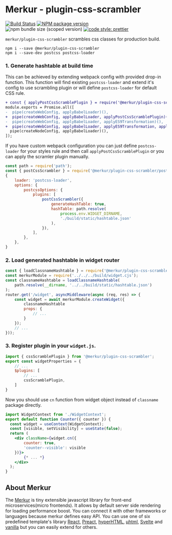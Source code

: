 # Merkur - plugin-css-scrambler

[![Build Status](https://github.com/mjancarik/merkur/workflows/CI/badge.svg)](https://travis-ci.com/mjancarik/merkur)
[![NPM package version](https://img.shields.io/npm/v/@merkur/plugin-css-scrambler/latest.svg)](https://www.npmjs.com/package/@merkur/plugin-css-scrambler)
![npm bundle size (scoped version)](https://img.shields.io/bundlephobia/minzip/@merkur/plugin-css-scrambler/latest)
[![code style: prettier](https://img.shields.io/badge/code_style-prettier-ff69b4.svg?style=flat-square)](https://github.com/prettier/prettier)

`merkur/plugin-css-scrambler` scrambles css classes for production build.
```
npm i --save @merkur/plugin-css-scrambler
npm i --save-dev postcss postcss-loader
```
### 1. Generate hashtable at build time
This can be achieved by extending webpack config with provided drop-in function. This function will find existing `postcss-loader` and extend it's config to use scrambling plugin or will define `postcss-loader` for default CSS rule.
```diff
+ const { applyPostCssScramblePlugin } = require('@merkur/plugin-css-scrambler/postcss');
module.exports = Promise.all([
-  pipe(createWebConfig, applyBabelLoader)(),
+  pipe(createWebConfig, applyBabelLoader, applyPostCssScramblePlugin)(),
-  pipe(createWebConfig, applyBabelLoader, applyES9Transformation)(),
+  pipe(createWebConfig, applyBabelLoader, applyES9Transformation, applyPostCssScramblePlugin)(),
  pipe(createNodeConfig, applyBabelLoader)(),
]);
```
If you have custom webpack configuration you can just define `postcss-loader` for your styles rule and then call `applyPostCssScramblePlugin` or you can apply the scramler plugin manually.
```javascript
const path = require('path');
const { postCssScrambler } = require('@merkur/plugin-css-scrambler/postcss');
{
    loader: 'postcss-loader',
    options: {
        postcssOptions: {
            plugins: [
                postCssScrambler({
                    generateHashTable: true,
                    hashTable: path.resolve(
                        process.env.WIDGET_DIRNAME,
                        './build/static/hashtable.json'
                    ),
                }),
            ],
        },
    },
}
```
### 2. Load generated hashtable in widget router
```javascript
const { loadClassnameHashtable } = require('@merkur/plugin-css-scrambler/server');
const merkurModule = require('../../../build/widget.cjs');
const classnameHashtable = loadClassnameHashtable(
    path.resolve(__dirname, '../../build/static/hashtable.json')
);
router.get('/widget', asyncMiddleware(async (req, res) => {
    const widget = await merkurModule.createWidget({
        classnameHashtable
        props: {
            // ...
        }
    });
    // ...
}));
```
### 3. Register plugin in your `widget.js`.
```javascript
import { cssScramblePlugin } from '@merkur/plugin-css-scrambler';
export const widgetProperties = {
    // ...
    $plugins: [
        // ...
        cssScramblePlugin,
    ]
}
```
Now you should use `cn` function from widget object instead of `classname` package directly.
```jsx
import WidgetContext from './WidgetContext';
export default function Counter({ counter }) {
  const widget = useContext(WidgetContext);
  const [visible, setVisibility] = useState(false);
  return (
    <div className={widget.cn({
        counter: true,
        'counter--visible': visible
    })}>
        {* ... *}
    </div>
  );
}
```

## About Merkur

The [Merkur](https://merkur.js.org/) is tiny extensible javascript library for front-end microservices(micro frontends). It allows by default server side rendering for loading performance boost. You can connect it with other frameworks or languages because merkur defines easy API. You can use one of six predefined template's library [React](https://reactjs.org/), [Preact](https://preactjs.com/), [hyperHTML](https://viperhtml.js.org/hyper.html), [µhtml](https://github.com/WebReflection/uhtml#readme), [Svelte](https://svelte.dev/) and [vanilla](https://developer.mozilla.org/en-US/docs/Web/JavaScript/Reference/Template_literals) but you can easily extend for others.

